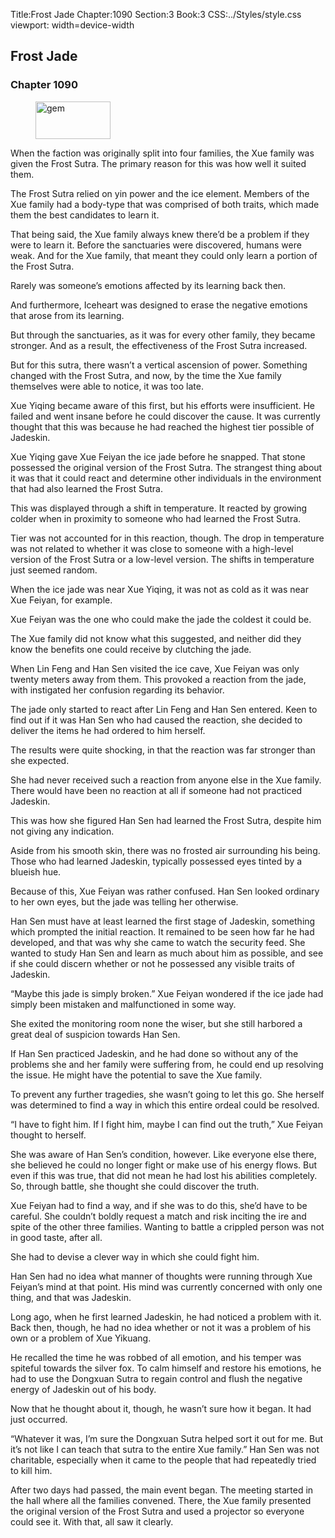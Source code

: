 Title:Frost Jade 
Chapter:1090 
Section:3 
Book:3 
CSS:../Styles/style.css 
viewport: width=device-width
  
## Frost Jade
### Chapter 1090
  
<figure>
	<img src="../Images/gem.gif" alt="gem" id="gem" width="120" height="60" />
</figure>
  

  
When the faction was originally split into four families, the Xue family was given the Frost Sutra. The primary reason for this was how well it suited them.

The Frost Sutra relied on yin power and the ice element. Members of the Xue family had a body-type that was comprised of both traits, which made them the best candidates to learn it.

That being said, the Xue family always knew there’d be a problem if they were to learn it. Before the sanctuaries were discovered, humans were weak. And for the Xue family, that meant they could only learn a portion of the Frost Sutra.

Rarely was someone’s emotions affected by its learning back then.

And furthermore, Iceheart was designed to erase the negative emotions that arose from its learning.

But through the sanctuaries, as it was for every other family, they became stronger. And as a result, the effectiveness of the Frost Sutra increased.

But for this sutra, there wasn’t a vertical ascension of power. Something changed with the Frost Sutra, and now, by the time the Xue family themselves were able to notice, it was too late.

Xue Yiqing became aware of this first, but his efforts were insufficient. He failed and went insane before he could discover the cause. It was currently thought that this was because he had reached the highest tier possible of Jadeskin.

Xue Yiqing gave Xue Feiyan the ice jade before he snapped. That stone possessed the original version of the Frost Sutra. The strangest thing about it was that it could react and determine other individuals in the environment that had also learned the Frost Sutra.

This was displayed through a shift in temperature. It reacted by growing colder when in proximity to someone who had learned the Frost Sutra.

Tier was not accounted for in this reaction, though. The drop in temperature was not related to whether it was close to someone with a high-level version of the Frost Sutra or a low-level version. The shifts in temperature just seemed random.

When the ice jade was near Xue Yiqing, it was not as cold as it was near Xue Feiyan, for example.

Xue Feiyan was the one who could make the jade the coldest it could be.

The Xue family did not know what this suggested, and neither did they know the benefits one could receive by clutching the jade.

When Lin Feng and Han Sen visited the ice cave, Xue Feiyan was only twenty meters away from them. This provoked a reaction from the jade, with instigated her confusion regarding its behavior.

The jade only started to react after Lin Feng and Han Sen entered. Keen to find out if it was Han Sen who had caused the reaction, she decided to deliver the items he had ordered to him herself.

The results were quite shocking, in that the reaction was far stronger than she expected.

She had never received such a reaction from anyone else in the Xue family. There would have been no reaction at all if someone had not practiced Jadeskin.

This was how she figured Han Sen had learned the Frost Sutra, despite him not giving any indication.

Aside from his smooth skin, there was no frosted air surrounding his being. Those who had learned Jadeskin, typically possessed eyes tinted by a blueish hue.

Because of this, Xue Feiyan was rather confused. Han Sen looked ordinary to her own eyes, but the jade was telling her otherwise.

Han Sen must have at least learned the first stage of Jadeskin, something which prompted the initial reaction. It remained to be seen how far he had developed, and that was why she came to watch the security feed. She wanted to study Han Sen and learn as much about him as possible, and see if she could discern whether or not he possessed any visible traits of Jadeskin.

“Maybe this jade is simply broken.” Xue Feiyan wondered if the ice jade had simply been mistaken and malfunctioned in some way.

She exited the monitoring room none the wiser, but she still harbored a great deal of suspicion towards Han Sen.

If Han Sen practiced Jadeskin, and he had done so without any of the problems she and her family were suffering from, he could end up resolving the issue. He might have the potential to save the Xue family.

To prevent any further tragedies, she wasn’t going to let this go. She herself was determined to find a way in which this entire ordeal could be resolved.

“I have to fight him. If I fight him, maybe I can find out the truth,” Xue Feiyan thought to herself.

She was aware of Han Sen’s condition, however. Like everyone else there, she believed he could no longer fight or make use of his energy flows. But even if this was true, that did not mean he had lost his abilities completely. So, through battle, she thought she could discover the truth.

Xue Feiyan had to find a way, and if she was to do this, she’d have to be careful. She couldn’t boldly request a match and risk inciting the ire and spite of the other three families. Wanting to battle a crippled person was not in good taste, after all.

She had to devise a clever way in which she could fight him.

Han Sen had no idea what manner of thoughts were running through Xue Feiyan’s mind at that point. His mind was currently concerned with only one thing, and that was Jadeskin.

Long ago, when he first learned Jadeskin, he had noticed a problem with it. Back then, though, he had no idea whether or not it was a problem of his own or a problem of Xue Yikuang.

He recalled the time he was robbed of all emotion, and his temper was spiteful towards the silver fox. To calm himself and restore his emotions, he had to use the Dongxuan Sutra to regain control and flush the negative energy of Jadeskin out of his body.

Now that he thought about it, though, he wasn’t sure how it began. It had just occurred.

“Whatever it was, I’m sure the Dongxuan Sutra helped sort it out for me. But it’s not like I can teach that sutra to the entire Xue family.” Han Sen was not charitable, especially when it came to the people that had repeatedly tried to kill him.

After two days had passed, the main event began. The meeting started in the hall where all the families convened. There, the Xue family presented the original version of the Frost Sutra and used a projector so everyone could see it. With that, all saw it clearly.
